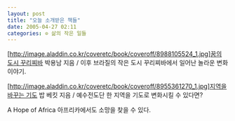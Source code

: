 ```yaml
---
layout: post
title: "오늘 소개받은 책들"
date: 2005-04-27 02:11
categories: ⊙ 삶의 작은 일들
---
```


[[http://image.aladdin.co.kr/coveretc/book/coveroff/8988105524_1.jpg]꿈의 도시 꾸리찌바](http://www.aladdin.co.kr/shop/wproduct.aspx?ISBN=8988105524&partner=egloos)
박용남 지음 / 이후
브라질의 작은 도시 꾸리찌바에서 일어난 놀라운 변화이야기.


[[http://image.aladdin.co.kr/coveretc/book/coveroff/8955361270_1.jpg]지역을 바꾸는 기도](http://www.aladdin.co.kr/shop/wproduct.aspx?ISBN=8955361270&partner=egloos)
밥 베킷 지음 / 예수전도단
한 지역을 기도로 변화시킬 수 있다면?


A Hope of Africa
아프리카에서도 소망을 찾을 수 있다.

       
